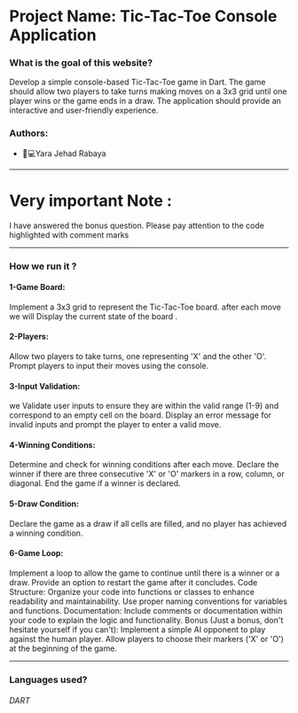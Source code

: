# Project Name: Tic-Tac-Toe Console Application

### What is the goal of this website?
 Develop a simple console-based Tic-Tac-Toe game in Dart. The game should allow two players to take turns making moves on a 3x3 grid until one player wins or the game ends in a draw. The application should provide an interactive and user-friendly experience.
### Authors:
* 	👩💻Yara Jehad Rabaya
_______________________________________________________________________________________________________________________
# Very important Note :
I have answered the bonus question. Please pay attention to the code highlighted with comment marks
_______________________________________________________________________________________________________________________

### How we run it ?
#### 1-Game Board:  
Implement a 3x3 grid to represent the Tic-Tac-Toe board.
after each move we will Display the current state of the board .
#### 2-Players: 
Allow two players to take turns, one representing 'X' and the other 'O'.
Prompt players to input their moves using the console.
#### 3-Input Validation:
we Validate user inputs to ensure they are within the valid range (1-9) and correspond to an empty cell on the board.
Display an error message for invalid inputs and prompt the player to enter a valid move.
#### 4-Winning Conditions:
Determine and check for winning conditions after each move.
Declare the winner if there are three consecutive 'X' or 'O' markers in a row, column, or diagonal.
End the game if a winner is declared.
#### 5-Draw Condition:
Declare the game as a draw if all cells are filled, and no player has achieved a winning condition.
#### 6-Game Loop:
Implement a loop to allow the game to continue until there is a winner or a draw.
Provide an option to restart the game after it concludes.
Code Structure:
Organize your code into functions or classes to enhance readability and maintainability.
Use proper naming conventions for variables and functions.
Documentation:
Include comments or documentation within your code to explain the logic and functionality.
Bonus (Just a bonus, don't hesitate yourself if you can't):
Implement a simple AI opponent to play against the human player.
Allow players to choose their markers ('X' or 'O') at the beginning of the game.

_______________________________________________________________________________________________________________________
### Languages used?
###### DART
